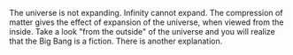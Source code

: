 The universe is not expanding. Infinity cannot expand. The compression of matter gives the effect of expansion of the universe, when viewed from the inside. Take a look "from the outside" of the universe and you will realize that the Big Bang is a fiction. There is another explanation. 

